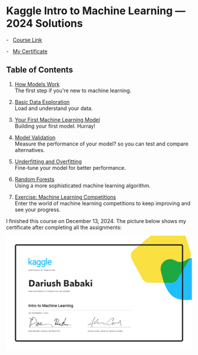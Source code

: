 Kaggle Intro to Machine Learning — 2024 Solutions 
=====================

-   [Course Link](https://www.kaggle.com/learn/intro-to-machine-learning)

-   [My Certificate](https://www.kaggle.com/learn/certification/dariushbabaki/intro-to-machine-learning)


## Table of Contents 

1. [How Models Work](https://www.kaggle.com/dansbecker/how-models-work)   
The first step if you're new to machine learning.

2. [Basic Data Exploration](intro_to_machine_learning/02-explore-your-data.ipynb)  
Load and understand your data.

3. [Your First Machine Learning Model](intro_to_machine_learning/03-your-first-machine-learning-model.ipynb)   
Building your first model. Hurray!

4. [Model Validation](intro_to_machine_learning/04-model-validation.ipynb)  
Measure the performance of your model? so you can test and compare alternatives.

1. [Underfitting and Overfitting](intro_to_machine_learning/05-underfitting-and-overfitting.ipynb)  
Fine-tune your model for better performance.

6. [Random Forests](intro_to_machine_learning/06-random-forests.ipynb)  
Using a more sophisticated machine learning algorithm.

7. [Exercise: Machine Learning Competitions](intro_to_machine_learning/07-machine-learning-competitions.ipynb)  
Enter the world of machine learning competitions to keep improving and see your progress.


I finished this course on December 13, 2024.
The picture below shows my certificate after completing all the assignments:

![Machine Learning](image/machine_learning.png)
